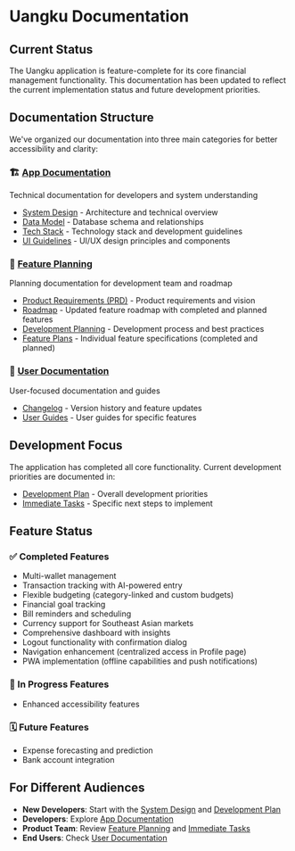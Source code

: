 # Uangku Documentation

## Current Status
The Uangku application is feature-complete for its core financial management functionality. This documentation has been updated to reflect the current implementation status and future development priorities.

## Documentation Structure
We've organized our documentation into three main categories for better accessibility and clarity:

### 🏗️ [App Documentation](app-docs/) 
Technical documentation for developers and system understanding
- [System Design](app-docs/SystemDesign.md) - Architecture and technical overview
- [Data Model](app-docs/DataModel.md) - Database schema and relationships  
- [Tech Stack](app-docs/TechStack.md) - Technology stack and development guidelines
- [UI Guidelines](app-docs/UI_Guidelines.md) - UI/UX design principles and components

### 🎯 [Feature Planning](feature-planning/)
Planning documentation for development team and roadmap
- [Product Requirements (PRD)](feature-planning/PRD.md) - Product requirements and vision
- [Roadmap](feature-planning/Roadmap.md) - Updated feature roadmap with completed and planned features
- [Development Planning](feature-planning/Development-Planning.md) - Development process and best practices
- [Feature Plans](feature-planning/feature-plans/) - Individual feature specifications (completed and planned)

### 👥 [User Documentation](user-docs/)
User-focused documentation and guides
- [Changelog](user-docs/Changelog.md) - Version history and feature updates
- [User Guides](user-docs/user-guides/) - User guides for specific features

## Development Focus
The application has completed all core functionality. Current development priorities are documented in:
- [Development Plan](DEVELOPMENT_PLAN.md) - Overall development priorities
- [Immediate Tasks](IMMEDIATE_TASKS.md) - Specific next steps to implement

## Feature Status
### ✅ Completed Features
- Multi-wallet management
- Transaction tracking with AI-powered entry
- Flexible budgeting (category-linked and custom budgets)
- Financial goal tracking
- Bill reminders and scheduling
- Currency support for Southeast Asian markets
- Comprehensive dashboard with insights
- Logout functionality with confirmation dialog
- Navigation enhancement (centralized access in Profile page)
- PWA implementation (offline capabilities and push notifications)

### 🔄 In Progress Features
- Enhanced accessibility features

### 🗓️ Future Features
- Expense forecasting and prediction
- Bank account integration

## For Different Audiences
- **New Developers**: Start with the [System Design](app-docs/SystemDesign.md) and [Development Plan](DEVELOPMENT_PLAN.md)
- **Developers**: Explore [App Documentation](app-docs/)
- **Product Team**: Review [Feature Planning](feature-planning/) and [Immediate Tasks](IMMEDIATE_TASKS.md)
- **End Users**: Check [User Documentation](user-docs/)